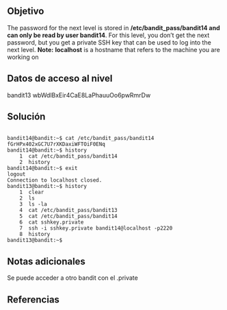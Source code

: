 ## Objetivo
The password for the next level is stored in **/etc/bandit_pass/bandit14 and can only be read by user bandit14**. For this level, you don’t get the next password, but you get a private SSH key that can be used to log into the next level. **Note:** **localhost** is a hostname that refers to the machine you are working on
## Datos de acceso al nivel
bandit13
wbWdlBxEir4CaE8LaPhauuOo6pwRmrDw
## Solución
```

bandit14@bandit:~$ cat /etc/bandit_pass/bandit14
fGrHPx402xGC7U7rXKDaxiWFTOiF0ENq
bandit14@bandit:~$ history
    1  cat /etc/bandit_pass/bandit14
    2  history
bandit14@bandit:~$ exit
logout
Connection to localhost closed.
bandit13@bandit:~$ history
    1  clear
    2  ls
    3  ls -la
    4  cat /etc/bandit_pass/bandit13
    5  cat /etc/bandit_pass/bandit14
    6  cat sshkey.private
    7  ssh -i sshkey.private bandit14@localhost -p2220
    8  history
bandit13@bandit:~$
```
## Notas adicionales
Se puede acceder a otro bandit con el .private
## Referencias 
